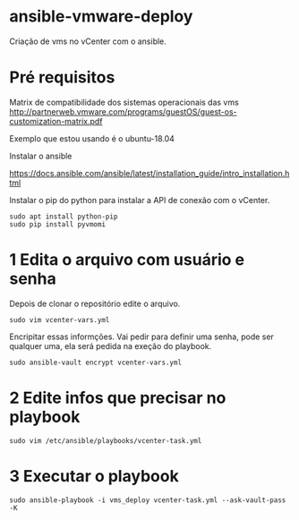 # ansible-vmware-deploy

Criação de vms no vCenter com o ansible.

# Pré requisitos
Matrix de compatibilidade dos sistemas operacionais das vms
http://partnerweb.vmware.com/programs/guestOS/guest-os-customization-matrix.pdf

Exemplo que estou usando é o ubuntu-18.04

Instalar o ansible

https://docs.ansible.com/ansible/latest/installation_guide/intro_installation.html

Instalar o pip do python para instalar a API de conexão com o vCenter.

```
sudo apt install python-pip
sudo pip install pyvmomi
```
# 1 Edita o arquivo com usuário e senha

Depois de clonar o repositório edite o arquivo.
```
sudo vim vcenter-vars.yml
```
Encripitar essas informções. Vai pedir para definir uma senha, pode ser qualquer uma, ela será pedida na exeção do playbook.
```
sudo ansible-vault encrypt vcenter-vars.yml
```

# 2 Edite infos que precisar no playbook

```
sudo vim /etc/ansible/playbooks/vcenter-task.yml
```

# 3 Executar  o playbook
```
sudo ansible-playbook -i vms_deploy vcenter-task.yml --ask-vault-pass -K
```
